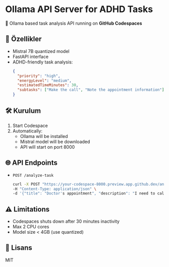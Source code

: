 # Ollama API Server for ADHD Tasks

🚀 Ollama based task analysis API running on **GitHub Codespaces**

## 📌 Özellikler
- Mistral 7B quantized model
- FastAPI interface
- ADHD-friendly task analysis:
  ```json
  {
    "priority": "high",
    "energyLevel": "medium",
    "estimatedTimeMinutes": 30,
    "subtasks": ["Make the call", "Note the appointment information"]
  }
  ```

## 🛠️ Kurulum
1. Start Codespace
2. Automatically:
   - Ollama will be installed
   - Mistral model will be downloaded
   - API will start on port 8000

## 🌐 API Endpoints
- `POST /analyze-task`
  ```bash
  curl -X POST "https://your-codespace-8000.preview.app.github.dev/analyze-task" \
  -H "Content-Type: application/json" \
  -d '{"title": "Doctor's appointment", "description": "I need to call by 10:00 tomorrow"}'
  ```

## ⚠️ Limitations
- Codespaces shuts down after 30 minutes inactivity
- Max 2 CPU cores
- Model size < 4GB (use quantized)

## 📜 Lisans
MIT